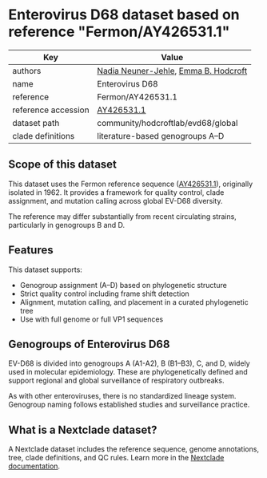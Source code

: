 # Enterovirus D68 dataset based on reference "Fermon/AY426531.1"

| Key                  | Value                                                                 |
|----------------------|-----------------------------------------------------------------------|
| authors              | [Nadia Neuner-Jehle](https://www.swisstph.ch/en/staff/profile/people/nadia-neuner-jehle), [Emma B. Hodcroft](http://emmahodcroft.com/)                                  |
| name                 | Enterovirus D68                                                       |
| reference            | Fermon/AY426531.1                                                     |
| reference accession  | [AY426531.1](https://www.ncbi.nlm.nih.gov/nuccore/AY426531.1)         |
| dataset path         | community/hodcroftlab/evd68/global                                    |
| clade definitions    | literature-based genogroups A–D                                       |

## Scope of this dataset

This dataset uses the Fermon reference sequence ([AY426531.1](https://www.ncbi.nlm.nih.gov/nuccore/AY426531.1)), originally isolated in 1962. It provides a framework for quality control, clade assignment, and mutation calling across global EV-D68 diversity.

The reference may differ substantially from recent circulating strains, particularly in genogroups B and D.

## Features

This dataset supports:

- Genogroup assignment (A–D) based on phylogenetic structure
- Strict quality control including frame shift detection
- Alignment, mutation calling, and placement in a curated phylogenetic tree
- Use with full genome or full VP1 sequences

## Genogroups of Enterovirus D68

EV-D68 is divided into genogroups A (A1-A2), B (B1–B3), C, and D, widely used in molecular epidemiology. These are phylogenetically defined and support regional and global surveillance of respiratory outbreaks.

As with other enteroviruses, there is no standardized lineage system. Genogroup naming follows established studies and surveillance practice.

## What is a Nextclade dataset?

A Nextclade dataset includes the reference sequence, genome annotations, tree, clade definitions, and QC rules. Learn more in the [Nextclade documentation](https://docs.nextstrain.org/projects/nextclade/en/stable/user/datasets.html).
